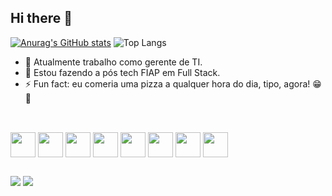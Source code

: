 ## Hi there 👋

[![Anurag's GitHub stats](https://github-readme-stats.vercel.app/api?username=nascimento92)](https://github.com/anuraghazra/github-readme-stats) ![Top Langs](https://github-readme-stats.vercel.app/api/top-langs/?username=nascimento92&layout=compact&langs_count=8)

- 🔭 Atualmente trabalho como gerente de TI.
- 📔 Estou fazendo a pós tech FIAP em Full Stack.
- ⚡ Fun fact: eu comeria uma pizza a qualquer hora do dia, tipo, agora! 😁🍕

##
<div style="display: inline_block"><br>
  <img align="center" heigth="30" width="40" src="https://img.icons8.com/?size=100&id=20909&format=png&color=000000"> 
  <img align="center" heigth="30" width="40" src="https://img.icons8.com/?size=100&id=21278&format=png&color=000000">
  <img align="center" heigth="30" width="40" src="https://img.icons8.com/?size=100&id=108784&format=png&color=000000">
  <img align="center" heigth="30" width="40" src="https://img.icons8.com/?size=100&id=nCj4PvnCO0tZ&format=png&color=000000">
  <img align="center" heigth="30" width="40" src="https://img.icons8.com/?size=100&id=hsPbhkOH4FMe&format=png&color=000000">
  <img align="center" heigth="30" width="40" src="https://img.icons8.com/?size=100&id=asWSSTBrDlTW&format=png&color=000000">
  <img align="center" heigth="30" width="40" src="https://img.icons8.com/?size=100&id=5pu47piHKg1I&format=png&color=000000">
  <img align="center" heigth="30" width="40" src="https://img.icons8.com/?size=100&id=WbhlkucPF3tZ&format=png&color=000000">
</div>

##

<div>
  <a href="mailto:gsnascimento92@gmail.com"><img src="https://img.shields.io/badge/Gmail-D14836?style=for-the-badge&logo=gmail&logoColor=white"></a>
  <a href="https://www.linkedin.com/in/gabriel-nascimento-62959379/"><img src="https://img.shields.io/badge/LinkedIn-0077B5?style=for-the-badge&logo=linkedin&logoColor=white"></a>
</div>
